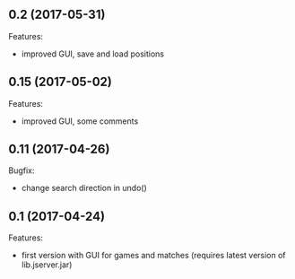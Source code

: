 
## 0.2 (2017-05-31)

Features:

  - improved GUI, save and load positions

## 0.15 (2017-05-02)

Features:

  - improved GUI, some comments
  
## 0.11 (2017-04-26)

Bugfix:

  - change search direction in undo()

## 0.1 (2017-04-24)

Features:

  - first version with GUI for games and matches (requires latest version of lib.jserver.jar)

